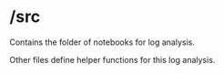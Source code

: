 # /src

Contains the folder of notebooks for log analysis.

Other files define helper functions for this log analysis.